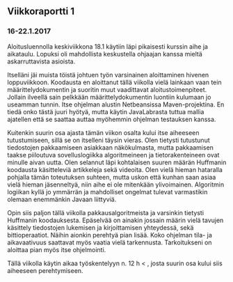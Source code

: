 ## Viikkoraportti 1

### 16-22.1.2017 ###

Aloitusluennolla keskiviikkona 18.1 käytiin läpi pikaisesti kurssin aihe ja aikataulu. Lopuksi oli mahdollista keskustella ohjaajan kanssa mieltä askarruttavista asioista.

Itselläni jäi muista töistä johtuen työn varsinainen aloittaminen hivenen loppuviikkoon. Koodausta en aloittanut tällä viikolla vielä lainkaan vaan tein määrittelydokumentin ja suoritin muut vaadittavat aloitustoimenpiteet. Jollain ilveellä sain pelkkään määrittelydokumentin luontiin kulumaan jo useamman tunnin. Itse ohjelman alustin Netbeansissa Maven-projektina. En tiedä onko tästä juuri hyötyä, mutta käytin JavaLabrasta tuttua mallia ajatellen että se saattaa auttaa myöhemmin ohjelman testauksen kanssa. 

Kuitenkin suurin osa ajasta tämän viikon osalta kului itse aiheeseen tutustumiseen, sillä se on itselleni täysin vieras. Olen tietysti tutustunut tiedostojen pakkaamiseen asiakkaan näkökulmasta, mutta pakkaamisen taakse piiloutuva sovelluslogiikka algoritmeineen ja tietorakenteineen ovat minulle aivan uutta. Olen selannut läpi kohtalaisen suuren määrän Huffmanin koodausta käsitteleviä artikkeleja sekä videoita. Olen vielä hieman hataralla pohjalla tämän toteutuksen suhteen, mutta uskon että kunhan saan asiaa vielä hieman jäsenneltyä, niin aihe ei ole mitenkään ylivoimainen. Algoritmin logiikan kyllä jo ymmärrän ja mahdolliset ongelmat tulevat varmastikin olemaan enemmänkin Javaan liittyviä. 

Opin siis paljon tällä viikolla pakkausalgoritmeista ja varsinkin tietysti Huffmanin koodauksesta. Epäselvää on ainakin jossain määrin vielä tavujen käsittely tiedostojen lukemisen ja kirjoittamisen yhteydessä, sekä bittioperaatiot.  Näihin aionkin perehtyä pian lisää.  Koko ohjelman tila- ja aikavaativuus saattavat myös vaatia vielä tarkennusta. Tarkoitukseni on aloittaa pian myös itse ohjelmointi.

Tällä viikolla käytin aikaa työskentelyyn n. 12 h < , josta suurin osa kului siis aiheeseen perehtymiseen. 
